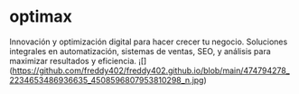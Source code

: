 # optimax
Innovación y optimización digital para hacer crecer tu negocio. Soluciones integrales en automatización, sistemas de ventas, SEO, y análisis para maximizar resultados y eficiencia.
¡[] (https://github.com/freddy402/freddy402.github.io/blob/main/474794278_2234653486936635_4508596807953810298_n.jpg)
